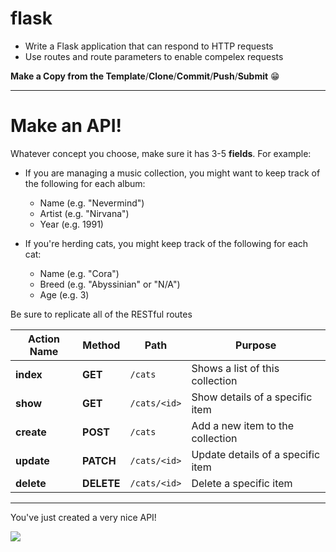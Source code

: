 # flask

* Write a Flask application that can respond to HTTP requests
* Use routes and route parameters to enable compelex requests

**Make a Copy from the Template**/**Clone**/**Commit**/**Push**/**Submit** :grin:

---

# Make an API!

Whatever concept you choose, make sure it has 3-5 **fields**. For example:

* If you are managing a music collection, you might want to keep track of the following for each album:
   * Name (e.g. "Nevermind")
   * Artist (e.g. "Nirvana")
   * Year (e.g. 1991)

* If you're herding cats, you might keep track of the following for each cat:
   * Name (e.g. "Cora")
   * Breed (e.g. "Abyssinian" or "N/A")
   * Age (e.g. 3)

Be sure to replicate all of the RESTful routes

| Action Name | Method | Path | Purpose | 
| --- | --- | --- | --- |
| **index** | **GET** | `/cats` | Shows a list of this collection |
| **show** | **GET** | `/cats/<id>` | Show details of a specific item |
| **create** | **POST** | `/cats` | Add a new item to the collection |
| **update** | **PATCH** | `/cats/<id>` | Update details of a specific item |
| **delete** | **DELETE** | `/cats/<id>` | Delete a specific item |

---

You've just created a very nice API!

![](https://media.giphy.com/media/wepUQluC5smgEd4Qz4/giphy.gif)
